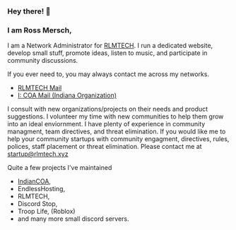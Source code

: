 ### Hey there! 👋
### I am Ross Mersch,

I am a Network Administrator for [RLMTECH](https://rlmtech.xyz). I run a dedicated website, develop small stuff, promote ideas, listen to music, and participate in community discussions.

If you ever need to, you may always contact me across my networks.

* [RLMTECH Mail](mailto:inq@rossmers.ch)
* [I: COA Mail (Indiana Organization)](mailto:ross@indianacrossroadsofamerica.com)


I consult with new organizations/projects on their needs and product suggestions. I volunteer my time with new communities to help them grow into an ideal enviornment. I have plenty of experience in community managment, team directives, and threat elimination. If you would like me to help your community startups with community engagment, directives, rules, polices, staff placement or threat elimination. Please contact me at [startup@rlmtech.xyz](mailto:startup@rlmtech.xyz)



Quite a few projects I've maintained
* [IndianCOA](https://indianacoa.com),
* EndlessHosting,
* RLMTECH,
* Discord Stop,
* Troop Life, (Roblox)
* and many more small discord servers.
